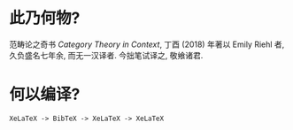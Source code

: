 # 此乃何物?

范畴论之奇书 *Category Theory in Context*, 丁酉 (2018) 年著以 Emily Riehl 者, 久负盛名七年余, 而无一汉译者. 今拙笔试译之, 敬飨诸君.

# 何以编译?

`XeLaTeX -> BibTeX -> XeLaTeX -> XeLaTeX`
